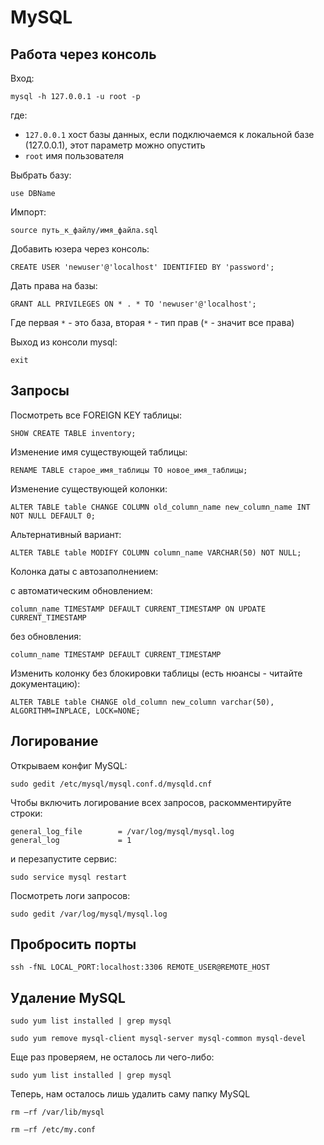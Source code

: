 
# MySQL

## Работа через консоль

Вход:

`mysql -h 127.0.0.1 -u root -p`

где:
* `127.0.0.1` хост базы данных, если подключаемся к локальной базе (127.0.0.1), этот параметр можно опустить
* `root` имя пользователя

Выбрать базу:

`use DBName`

Импорт:

`source путь_к_файлу/имя_файла.sql`

Добавить юзера через консоль:

`CREATE USER 'newuser'@'localhost' IDENTIFIED BY 'password';`

Дать права на базы:

`GRANT ALL PRIVILEGES ON * . * TO 'newuser'@'localhost';`

Где первая `*` - это база, вторая `*` - тип прав (`*` - значит все права)

Выход из консоли mysql: 

`exit`

## Запросы

Посмотреть все FOREIGN KEY таблицы:

`SHOW CREATE TABLE inventory;`

Изменение имя существующей таблицы:

`RENAME TABLE старое_имя_таблицы TO новое_имя_таблицы;`

Изменение существующей колонки:

`ALTER TABLE table CHANGE COLUMN old_column_name new_column_name INT NOT NULL DEFAULT 0;`

Альтернативный вариант:

`ALTER TABLE table MODIFY COLUMN column_name VARCHAR(50) NOT NULL;`

Колонка даты с автозаполнением:

с автоматическим обновлением:

`column_name TIMESTAMP DEFAULT CURRENT_TIMESTAMP ON UPDATE CURRENT_TIMESTAMP`

без обновления:

`column_name TIMESTAMP DEFAULT CURRENT_TIMESTAMP`

Изменить колонку без блокировки таблицы (есть нюансы - читайте документацию):

`ALTER TABLE table CHANGE old_column new_column varchar(50), ALGORITHM=INPLACE, LOCK=NONE;`

## Логирование

Открываем конфиг MySQL:

`sudo gedit /etc/mysql/mysql.conf.d/mysqld.cnf`

Чтобы включить логирование всех запросов, раскомментируйте строки:

````
general_log_file        = /var/log/mysql/mysql.log
general_log             = 1
````

и перезапустите сервис:

`sudo service mysql restart`

Посмотреть логи запросов:

`sudo gedit /var/log/mysql/mysql.log`


## Пробросить порты

`ssh -fNL LOCAL_PORT:localhost:3306 REMOTE_USER@REMOTE_HOST`


## Удаление MySQL

`sudo yum list installed | grep mysql`

`sudo yum remove mysql-client mysql-server mysql-common mysql-devel`

Еще раз проверяем, не осталось ли чего-либо:

`sudo yum list installed | grep mysql`

Теперь, нам осталось лишь удалить саму папку MySQL

`rm –rf /var/lib/mysql`

`rm –rf /etc/my.conf`



